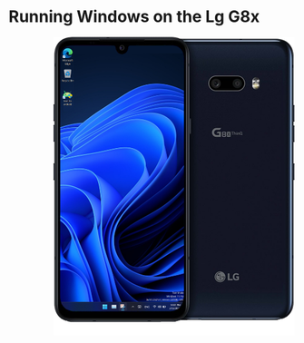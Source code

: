 # Running Windows on the Lg G8x

<img align="right" src=" https://github.com/Icesito68/Port-Windows-11-Lg-G8x/blob/main/mh2lm.png" width="425" alt="Windows 11 Running On A Xiaomi Pad 5">

